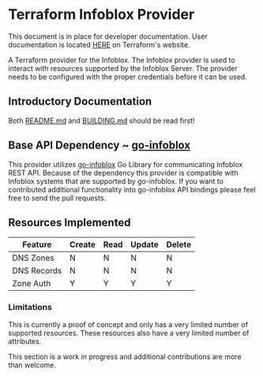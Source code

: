 # Terraform Infoblox Provider

This document is in place for developer documentation.  User documentation is located [HERE](https://www.terraform.io/docs/providers/infoblox/) on Terraform's website.

A Terraform provider for the Infoblox.  The Infoblox provider is used to interact with resources supported by the Infoblox Server.
The provider needs to be configured with the proper credentials before it can be used.

## Introductory Documentation

Both [README.md](../../../README.md) and [BUILDING.md](../../../BUILDING.md) should be read first!

## Base API Dependency ~ [go-infoblox](https://github.com/sky-uk/go-infoblox)

This provider utilizes [go-infoblox](https://github.com/sky-uk/go-infoblox) Go Library for communicating Infoblox REST API.
Because of the dependency this provider is compatible with Infoblox systems that are supported by go-infoblox. If you want to contributed additional functionality into go-infoblox API bindings
please feel free to send the pull requests.


## Resources Implemented
| Feature                 | Create | Read  | Update  | Delete |
|-------------------------|--------|-------|---------|--------|
| DNS Zones               |   N    |   N   |    N    |   N    |
| DNS Records             |   N    |   N   |    N    |   N    |
| Zone Auth               |   Y    |   Y   |    Y    |   Y    |


### Limitations

This is currently a proof of concept and only has a very limited number of
supported resources.  These resources also have a very limited number
of attributes.

This section is a work in progress and additional contributions are more than welcome.
